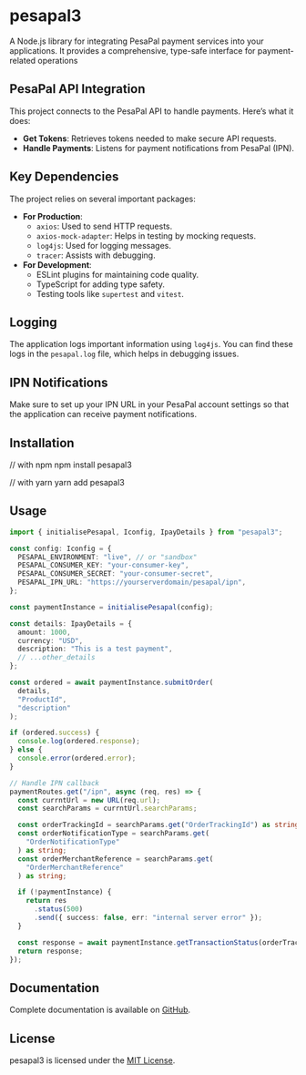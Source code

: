 # pesapal3

A Node.js library for integrating PesaPal payment services into your applications.
It provides a comprehensive, type-safe interface for payment-related operations

## PesaPal API Integration

This project connects to the PesaPal API to handle payments. Here’s what it does:

- **Get Tokens**: Retrieves tokens needed to make secure API requests.
- **Handle Payments**: Listens for payment notifications from PesaPal (IPN).

## Key Dependencies

The project relies on several important packages:

- **For Production**:
  - `axios`: Used to send HTTP requests.
  - `axios-mock-adapter`: Helps in testing by mocking requests.
  - `log4js`: Used for logging messages.
  - `tracer`: Assists with debugging.
- **For Development**:
  - ESLint plugins for maintaining code quality.
  - TypeScript for adding type safety.
  - Testing tools like `supertest` and `vitest`.

## Logging

The application logs important information using `log4js`. You can find these logs in the `pesapal.log` file, which helps in debugging issues.

## IPN Notifications

Make sure to set up your IPN URL in your PesaPal account settings so that the application can receive payment notifications.

## Installation

// with npm
npm install pesapal3

// with yarn
yarn add pesapal3

## Usage

```ts
import { initialisePesapal, Iconfig, IpayDetails } from "pesapal3";

const config: Iconfig = {
  PESAPAL_ENVIRONMENT: "live", // or "sandbox"
  PESAPAL_CONSUMER_KEY: "your-consumer-key",
  PESAPAL_CONSUMER_SECRET: "your-consumer-secret",
  PESAPAL_IPN_URL: "https://yourserverdomain/pesapal/ipn",
};

const paymentInstance = initialisePesapal(config);

const details: IpayDetails = {
  amount: 1000,
  currency: "USD",
  description: "This is a test payment",
  // ...other_details
};

const ordered = await paymentInstance.submitOrder(
  details,
  "ProductId",
  "description"
);

if (ordered.success) {
  console.log(ordered.response);
} else {
  console.error(ordered.error);
}

// Handle IPN callback
paymentRoutes.get("/ipn", async (req, res) => {
  const currntUrl = new URL(req.url);
  const searchParams = currntUrl.searchParams;

  const orderTrackingId = searchParams.get("OrderTrackingId") as string;
  const orderNotificationType = searchParams.get(
    "OrderNotificationType"
  ) as string;
  const orderMerchantReference = searchParams.get(
    "OrderMerchantReference"
  ) as string;

  if (!paymentInstance) {
    return res
      .status(500)
      .send({ success: false, err: "internal server error" });
  }

  const response = await paymentInstance.getTransactionStatus(orderTrackingId);
  return response;
});
```

## Documentation

Complete documentation is available on [GitHub](https://github.com/BrianPollar/pesapal3).

## License

pesapal3 is licensed under the [MIT License](LICENSE).
